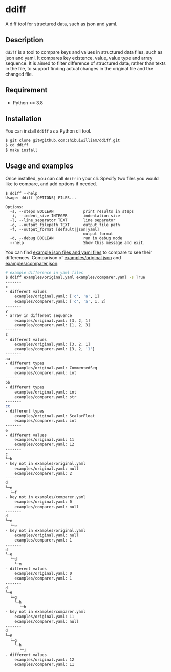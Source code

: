 # ddiff

A diff tool for structured data, such as json and yaml.

## Description

`ddiff` is a tool to compare keys and values in structured data files, such as json and yaml.
It compares key existence, value, value type and array sequence. It is aimed to filter difference of structured data, rather than texts in the file, to support finding actual changes in the original file and the changed file.

## Requirement

- Python >= 3.8

## Installation

You can install `ddiff` as a Python cli tool.

```sh
$ git clone git@github.com:shibuiwilliam/ddiff.git
$ cd ddiff
$ make install
```

## Usage and examples

Once installed, you can call `ddiff` in your cli.
Specify two files you would like to compare, and add options if needed.

```
$ ddiff --help
Usage: ddiff [OPTIONS] FILES...

Options:
  -s, --steps BOOLEAN             print results in steps
  -i, --indent_size INTEGER       indentation size
  -l, --line_separator TEXT       line separator
  -o, --output_filepath TEXT      output file path
  -f, --output_format [default|json|yaml]
                                  output format
  -d, --debug BOOLEAN             run in debug mode
  --help                          Show this message and exit.
```

You can find [example json files and yaml files](https://github.com/shibuiwilliam/ddiff/tree/main/examples) to compare to see their differences.
Comparison of [examples/original.json](./examples/original.json) and [examples/comparer.json](./examples/comparer.json):

```sh
# example difference in yaml files
$ ddiff examples/original.yaml examples/comparer.yaml -s True
-------
x
- different values
    examples/original.yaml: ['c', 'a', 1]
    examples/comparer.yaml: ['c', 'a', 1, 2]
-------
y
- array in different sequence
    examples/original.yaml: [3, 2, 1]
    examples/comparer.yaml: [1, 2, 3]
-------
z
- different values
    examples/original.yaml: [3, 2, 1]
    examples/comparer.yaml: [3, 2, '1']
-------
aa
- different types
    examples/original.yaml: CommentedSeq
    examples/comparer.yaml: int
-------
bb
- different types
    examples/original.yaml: int
    examples/comparer.yaml: str
-------
cc
- different types
    examples/original.yaml: ScalarFloat
    examples/comparer.yaml: int
-------
e
- different values
    examples/original.yaml: 11
    examples/comparer.yaml: 12
-------
c
└─b
- key not in examples/original.yaml
    examples/original.yaml: null
    examples/comparer.yaml: 2
-------
d
└─e
  └─f
- key not in examples/comparer.yaml
    examples/original.yaml: 0
    examples/comparer.yaml: null
-------
d
└─e
  └─e
- key not in examples/original.yaml
    examples/original.yaml: null
    examples/comparer.yaml: 1
-------
d
└─e
  └─d
    └─m
- different values
    examples/original.yaml: 0
    examples/comparer.yaml: 1
-------
d
└─e
  └─g
    └─h
      └─h
- key not in examples/comparer.yaml
    examples/original.yaml: 11
    examples/comparer.yaml: null
-------
d
└─e
  └─g
    └─h
      └─j
- different values
    examples/original.yaml: 12
    examples/comparer.yaml: 11
```
